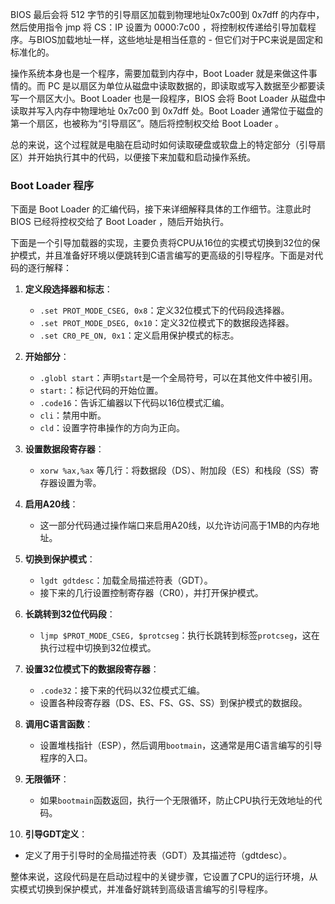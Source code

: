 
BIOS 最后会将 512 字节的引导扇区加载到物理地址0x7c00到 0x7dff 的内存中，然后使用指令 jmp 将 CS：IP 设置为 0000:7c00 ，将控制权传递给引导加载程序。与BIOS加载地址一样，这些地址是相当任意的 - 但它们对于PC来说是固定和标准化的。


操作系统本身也是一个程序，需要加载到内存中，Boot Loader 就是来做这件事情的。而 PC 是以扇区为单位从磁盘中读取数据的，即读取或写入数据至少都要读写一个扇区大小。Boot Loader 也是一段程序，BIOS 会将 Boot Loader 从磁盘中读取并写入内存中物理地址 0x7c00 到 0x7dff 处。Boot Loader 通常位于磁盘的第一个扇区，也被称为“引导扇区”。随后将控制权交给 Boot Loader 。

总的来说，这个过程就是电脑在启动时如何读取硬盘或软盘上的特定部分（引导扇区）并开始执行其中的代码，以便接下来加载和启动操作系统。

### Boot Loader 程序

下面是 Boot Loader 的汇编代码，接下来详细解释具体的工作细节。注意此时 BIOS 已经将控权交给了 Boot Loader ，随后开始执行。

下面是一个引导加载器的实现，主要负责将CPU从16位的实模式切换到32位的保护模式，并且准备好环境以便跳转到C语言编写的更高级的引导程序。下面是对代码的逐行解释：

1. **定义段选择器和标志**：
   - `.set PROT_MODE_CSEG, 0x8`：定义32位模式下的代码段选择器。
   - `.set PROT_MODE_DSEG, 0x10`：定义32位模式下的数据段选择器。
   - `.set CR0_PE_ON, 0x1`：定义启用保护模式的标志。

2. **开始部分**：
   - `.globl start`：声明`start`是一个全局符号，可以在其他文件中被引用。
   - `start:`：标记代码的开始位置。
   - `.code16`：告诉汇编器以下代码以16位模式汇编。
   - `cli`：禁用中断。
   - `cld`：设置字符串操作的方向为正向。

3. **设置数据段寄存器**：
   - `xorw %ax,%ax` 等几行：将数据段（DS）、附加段（ES）和栈段（SS）寄存器设置为零。

4. **启用A20线**：
   - 这一部分代码通过操作端口来启用A20线，以允许访问高于1MB的内存地址。

5. **切换到保护模式**：
   - `lgdt gdtdesc`：加载全局描述符表（GDT）。
   - 接下来的几行设置控制寄存器（CR0），并打开保护模式。

6. **长跳转到32位代码段**：
   - `ljmp $PROT_MODE_CSEG, $protcseg`：执行长跳转到标签`protcseg`，这在执行过程中切换到32位模式。

7. **设置32位模式下的数据段寄存器**：
   - `.code32`：接下来的代码以32位模式汇编。
   - 设置各种段寄存器（DS、ES、FS、GS、SS）到保护模式的数据段。

8. **调用C语言函数**：
   - 设置堆栈指针（ESP），然后调用`bootmain`，这通常是用C语言编写的引导程序的入口。

9. **无限循环**：
   - 如果`bootmain`函数返回，执行一个无限循环，防止CPU执行无效地址的代码。

10. **引导GDT定义**：
   - 定义了用于引导时的全局描述符表（GDT）及其描述符（gdtdesc）。

整体来说，这段代码是在启动过程中的关键步骤，它设置了CPU的运行环境，从实模式切换到保护模式，并准备好跳转到高级语言编写的引导程序。

